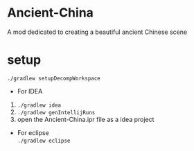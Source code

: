 # Ancient-China
A mod dedicated to creating a beautiful ancient Chinese scene


# setup

`./gradlew setupDecompWorkspace`

* For IDEA

1. `./gradlew idea`
2. `./gradlew genIntellijRuns`
3. open the Ancient-China.ipr file as a idea project

* For eclipse  
`./gradlew eclipse`



